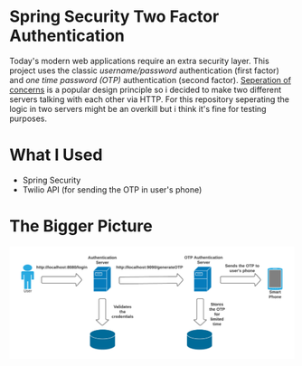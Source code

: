 # Spring Security Two Factor Authentication

Today's modern web applications require an extra security layer.
This project uses the classic *username/password* authentication (first factor)
and *one time password (OTP)* authentication (second factor).
[Seperation of concerns](https://en.wikipedia.org/wiki/Separation_of_concerns) is a popular design principle
so i decided to make two different servers talking with each other via HTTP.
For this repository seperating the logic in two servers might be an overkill but i think it's fine for testing purposes.

# What I Used

* Spring Security 
* Twilio API (for sending the OTP in user's phone)

# The Bigger Picture

![Alt text](/images/1st%20phase.png)

